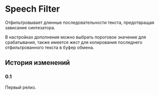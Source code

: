 # Speech Filter

Отфильтровывает длинные последовательности текста, предотвращая зависание синтезатора.

В настройках дополнения можно выбрать пороговое значение для срабатывания, также имеется жест для копирования последнего отфильтрованного текста в буфер обмена.

## История изменений

### 0.1

Первый релиз.
